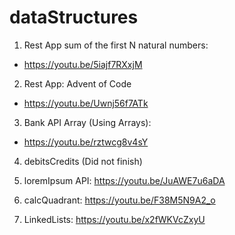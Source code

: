 # dataStructures

1. Rest App sum of the first N natural numbers:
  - https://youtu.be/5iajf7RXxjM

2. Rest App: Advent of Code
  - https://youtu.be/Uwnj56f7ATk
  
3. Bank API Array (Using Arrays):
  - https://youtu.be/rztwcg8v4sY
 
 4. debitsCredits (Did not finish)

5. loremIpsum API: https://youtu.be/JuAWE7u6aDA

6. calcQuadrant: https://youtu.be/F38M5N9A2_o

7. LinkedLists: https://youtu.be/x2fWKVcZxyU
